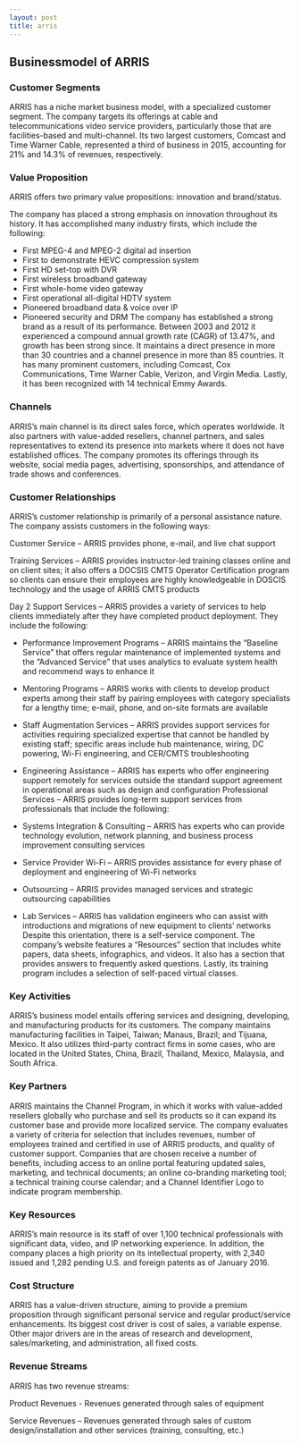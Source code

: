```yaml
---
layout: post
title: arris
---
```


Businessmodel of ARRIS
-----------------------

### Customer Segments

ARRIS has a niche market business model, with a specialized customer segment. The company targets its offerings at cable and telecommunications video service providers, particularly those that are facilities-based and multi-channel. Its two largest customers, Comcast and Time Warner Cable, represented a third of business in 2015, accounting for 21% and 14.3% of revenues, respectively.

### Value Proposition

ARRIS offers two primary value propositions: innovation and brand/status.

The company has placed a strong emphasis on innovation throughout its history. It has accomplished many industry firsts, which include the following:

 * First MPEG-4 and MPEG-2 digital ad insertion
* First to demonstrate HEVC compression system
* First HD set-top with DVR
* First wireless broadband gateway
* First whole-home video gateway
* First operational all-digital HDTV system
* Pioneered broadband data & voice over IP
* Pioneered security and DRM
 The company has established a strong brand as a result of its performance. Between 2003 and 2012 it experienced a compound annual growth rate (CAGR) of 13.47%, and growth has been strong since. It maintains a direct presence in more than 30 countries and a channel presence in more than 85 countries. It has many prominent customers, including Comcast, Cox Communications, Time Warner Cable, Verizon, and Virgin Media. Lastly, it has been recognized with 14 technical Emmy Awards.

### Channels

ARRIS’s main channel is its direct sales force, which operates worldwide. It also partners with value-added resellers, channel partners, and sales representatives to extend its presence into markets where it does not have established offices. The company promotes its offerings through its website, social media pages, advertising, sponsorships, and attendance of trade shows and conferences.

### Customer Relationships

ARRIS’s customer relationship is primarily of a personal assistance nature. The company assists customers in the following ways:

Customer Service – ARRIS provides phone, e-mail, and live chat support

Training Services – ARRIS provides instructor-led training classes online and on client sites; it also offers a DOCSIS CMTS Operator Certification program so clients can ensure their employees are highly knowledgeable in DOSCIS technology and the usage of ARRIS CMTS products

Day 2 Support Services – ARRIS provides a variety of services to help clients immediately after they have completed product deployment. They include the following:

 * Performance Improvement Programs – ARRIS maintains the “Baseline Service” that offers regular maintenance of implemented systems and the “Advanced Service” that uses analytics to evaluate system health and recommend ways to enhance it
* Mentoring Programs – ARRIS works with clients to develop product experts among their staff by pairing employees with category specialists for a lengthy time; e-mail, phone, and on-site formats are available
* Staff Augmentation Services – ARRIS provides support services for activities requiring specialized expertise that cannot be handled by existing staff; specific areas include hub maintenance, wiring, DC powering, Wi-Fi engineering, and CER/CMTS troubleshooting
* Engineering Assistance – ARRIS has experts who offer engineering support remotely for services outside the standard support agreement in operational areas such as design and configuration
 Professional Services – ARRIS provides long-term support services from professionals that include the following:

 * Systems Integration & Consulting – ARRIS has experts who can provide technology evolution, network planning, and business process improvement consulting services
* Service Provider Wi-Fi – ARRIS provides assistance for every phase of deployment and engineering of Wi-Fi networks
* Outsourcing – ARRIS provides managed services and strategic outsourcing capabilities
* Lab Services – ARRIS has validation engineers who can assist with introductions and migrations of new equipment to clients’ networks
 Despite this orientation, there is a self-service component. The company’s website features a “Resources” section that includes white papers, data sheets, infographics, and videos. It also has a section that provides answers to frequently asked questions. Lastly, its training program includes a selection of self-paced virtual classes.

### Key Activities

ARRIS’s business model entails offering services and designing, developing, and manufacturing products for its customers. The company maintains manufacturing facilities in Taipei, Taiwan; Manaus, Brazil; and Tijuana, Mexico. It also utilizes third-party contract firms in some cases, who are located in the United States, China, Brazil, Thailand, Mexico, Malaysia, and South Africa.

### Key Partners

ARRIS maintains the Channel Program, in which it works with value-added resellers globally who purchase and sell its products so it can expand its customer base and provide more localized service. The company evaluates a variety of criteria for selection that includes revenues, number of employees trained and certified in use of ARRIS products, and quality of customer support. Companies that are chosen receive a number of benefits, including access to an online portal featuring updated sales, marketing, and technical documents; an online co-branding marketing tool; a technical training course calendar; and a Channel Identifier Logo to indicate program membership.

### Key Resources

ARRIS’s main resource is its staff of over 1,100 technical professionals with significant data, video, and IP networking experience. In addition, the company places a high priority on its intellectual property, with 2,340 issued and 1,282 pending U.S. and foreign patents as of January 2016.

### Cost Structure

ARRIS has a value-driven structure, aiming to provide a premium proposition through significant personal service and regular product/service enhancements. Its biggest cost driver is cost of sales, a variable expense. Other major drivers are in the areas of research and development, sales/marketing, and administration, all fixed costs.

### Revenue Streams

ARRIS has two revenue streams:

Product Revenues - Revenues generated through sales of equipment

Service Revenues – Revenues generated through sales of custom design/installation and other services (training, consulting, etc.)

